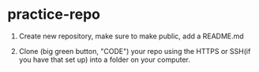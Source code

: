 # practice-repo

1. Create new repository, make sure to make public, add a README.md

2. Clone (big green button, "CODE") your repo using the HTTPS or SSH(if you have that set up) into a folder on your computer.

